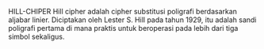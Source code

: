 <h>HILL-CHIPER</h>
Hill cipher adalah cipher substitusi poligrafi berdasarkan aljabar linier. Diciptakan oleh Lester S. Hill pada tahun 1929, itu adalah sandi poligrafi pertama di mana praktis untuk beroperasi pada lebih dari tiga simbol sekaligus.
